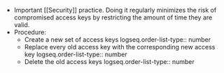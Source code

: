 - Important [[Security]] practice. Doing it regularly minimizes the risk of compromised access keys by restricting the amount of time they are valid.
- Procedure:
	- Create a new set of access keys
	  logseq.order-list-type:: number
	- Replace every old access key with the corresponding new access key
	  logseq.order-list-type:: number
	- Delete the old access keys
	  logseq.order-list-type:: number